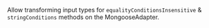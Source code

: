 Allow transforming input types for `equalityConditionsInsensitive` & `stringConditions` methods on the MongooseAdapter.